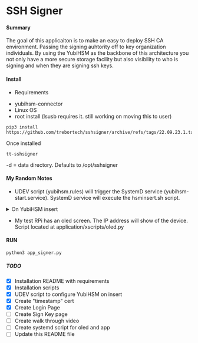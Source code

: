 # SSH Signer

#### Summary

The goal of this applicaiton is to make an easy to deploy SSH CA environment. Passing the signing auhtority off to key organization individuals.
By using the YubiHSM as the backbone of this architecture you not only have a more secure storage facility but also visibility to who is signing and when they are signing ssh keys.

#### Install

* Requirements
- yubihsm-connector
- Linux OS
- root install (lsusb requires it. still working on moving this to user)

```
pip3 install https://github.com/trebortech/sshsigner/archive/refs/tags/22.09.23.1.tar.gz
```

Once installed
```
tt-sshsigner
```

-d = data directory. Defaults to /opt/sshsigner


#### My Random Notes

- UDEV script (yubihsm.rules) will trigger the SystemD service (yubihsm-start.service). SystemD service will execute the hsminsert.sh script.

<details><summary>On YubiHSM insert</summary>

```mermaid

%%{init: {
  'theme':'base',
  'themeVariables': {
      'tertiaryColor': '#cccccc',
      'mainBkg': '#e3dada',
      'actorTextColor': '#b1b1b5',
      'actorBkg': '#0c8796',
      'signalColor': '#0c8796',
      'signalTextColor': '#b1b1b5',
      'sequenceNumberColor': '#b1b1b5'
      }
    }
  }%%


sequenceDiagram
  autonumber
  participant HSM
  participant UDEV
  Note over UDEV: /etc/udev/rules.d/yubihsm.rules
  participant SystemD
  Note over SystemD: /etc/systemd/system/yubihsm-start.service
  participant Script
  Note over Script: /usr/local/bin/hsminsert.sh

  HSM->>UDEV: Inserted
  UDEV->>SystemD: YubiHSM was inserted  
  SystemD->>Script: Run Script
  Script->>Script: Start service for inserted YubiHSM

```

</details>

- My test RPi has an oled screen. The IP address will show of the device. Script located at application/xscripts/oled.py


#### RUN

```bash
python3 app_signer.py
```


##### TODO

- [X] Installation README with requirements
- [X] Installation scripts
- [X] UDEV script to configure YubiHSM on insert
- [X] Create "timestamp" cert
- [X] Create Login Page
- [ ] Create Sign Key page
- [ ] Create walk through video
- [ ] Create systemd script for oled and app
- [ ] Update this README file